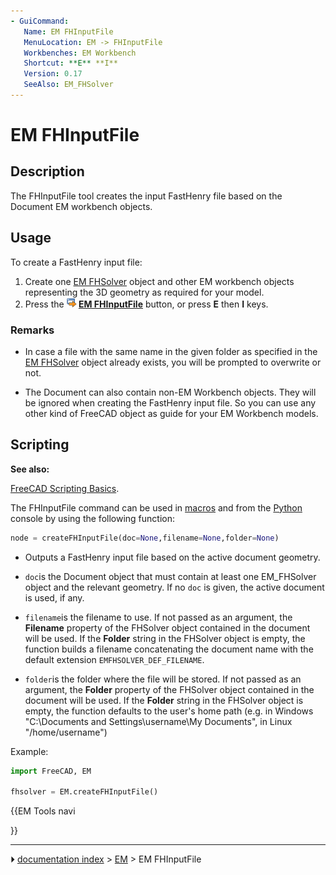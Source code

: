 ```yaml
---
- GuiCommand:
   Name: EM FHInputFile
   MenuLocation: EM -> FHInputFile
   Workbenches: EM Workbench
   Shortcut: **E** **I**
   Version: 0.17
   SeeAlso: EM_FHSolver
---
```


# EM FHInputFile

## Description

The FHInputFile tool creates the input FastHenry file based on the Document EM workbench objects.

## Usage

To create a FastHenry input file:

1.  Create one [EM FHSolver](EM_FHSolver.md) object and other EM workbench objects representing the 3D geometry as required for your model.
2.  Press the **<img src="images/EM_FHInputFile.svg" width=16px> [EM FHInputFile](EM_FHInputFile.md)** button, or press **E** then **I** keys.

### Remarks

-   In case a file with the same name in the given folder as specified in the [EM FHSolver](EM_FHSolver.md) object already exists, you will be prompted to overwrite or not.

-   The Document can also contain non-EM Workbench objects. They will be ignored when creating the FastHenry input file. So you can use any other kind of FreeCAD object as guide for your EM Workbench models.

## Scripting


**See also:**

[FreeCAD Scripting Basics](FreeCAD_Scripting_Basics.md).

The FHInputFile command can be used in [macros](Macros.md) and from the [Python](Python.md) console by using the following function:

 
```python
node = createFHInputFile(doc=None,filename=None,folder=None)
```

-   Outputs a FastHenry input file based on the active document geometry.

-    `doc`is the Document object that must contain at least one EM_FHSolver object and the relevant geometry. If no `doc` is given, the active document is used, if any.

-    `filename`is the filename to use. If not passed as an argument, the **Filename** property of the FHSolver object contained in the document will be used. If the **Folder** string in the FHSolver object is empty, the function builds a filename concatenating the document name with the default extension `EMFHSOLVER_DEF_FILENAME`.

-    `folder`is the folder where the file will be stored. If not passed as an argument, the **Folder** property of the FHSolver object contained in the document will be used. If the **Folder** string in the FHSolver object is empty, the function defaults to the user\'s home path (e.g. in Windows \"C:\\Documents and Settings\\username\\My Documents\", in Linux \"/home/username\")

Example:

 
```python
import FreeCAD, EM

fhsolver = EM.createFHInputFile()
```

 


{{EM Tools navi

}}



---
⏵ [documentation index](../README.md) > [EM](Category_EM.md) > EM FHInputFile
